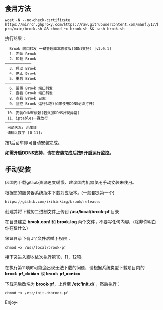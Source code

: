 ## 食用方法
```shell
wget -N --no-check-certificate https://mirror.ghproxy.com/https://raw.githubusercontent.com/manfly17/brook-pro/main/brook.sh && chmod +x brook.sh && bash brook.sh
```
执行结果：
```
  Brook 端口转发 一键管理脚本修改版(DDNS支持) [v1.0.1]  
  1. 安装 Brook
  2. 卸载 Brook
————————————
  3. 启动 Brook
  4. 停止 Brook
  5. 重启 Brook
————————————
  6. 设置 Brook 端口转发
  7. 查看 Brook 端口转发
  8. 查看 Brook 日志
  9. 监控 Brook 运行状态(如果使用DDNS必须打开)
————————————
 10. 安装CNAME依赖(若添加DDNS出现异常)
 11. iptables一键放行
————————————
 当前状态: 未安装
 请输入数字 [0-11]:
```
按1后回车即可自动安装完成。

**如需开启DDNS支持，请在安装完成后按9开启运行监控。**

## 手动安装
因国内下载github资源速度缓慢，建议国内机器使用手动安装来使用。

根据您的服务器系统版本下载对应版本。(一般都是第一个)
```
https://github.com/txthinking/brook/releases
```
创建并将下载的二进制文件上传到 **/usr/local/brook-pf** 目录

在目录建立 **brook.conf** 和 **brook.log** 两个文件，不要写任何内容。(除非你明白你在做什么)

保证目录下有3个文件后赋予权限：
```
chmod +x /usr/local/brook-pf
```
接下来进入脚本依次执行第10，11，12项。

在执行第11项时可能会出现无法下载的问题，请根据系统类型下载项目内的**brook-pf_debian** 或 **brook-pf_centos**

下载完后改名为 **brook-pf**，上传至 **/etc/init.d/** ，然后执行：
```
chmod +x /etc/init.d/brook-pf
```
Enjoy~
